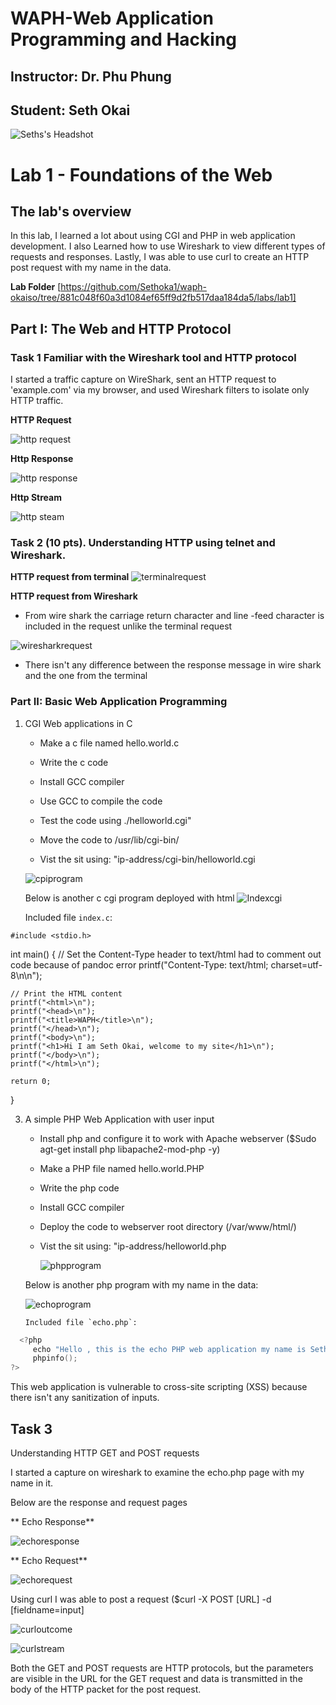# WAPH-Web Application Programming and Hacking

## Instructor: Dr. Phu Phung

## Student: Seth Okai

![Seths's Headshot](Images/headshot.jpg)

# Lab 1 - Foundations of the Web 

## The lab's overview

In this lab, I learned a lot about using CGI and PHP in web application development. I also Learned how to use Wireshark to view different types of requests and responses. Lastly, I was able to use curl to create an HTTP post request with my name in the data.

**Lab Folder**
[https://github.com/Sethoka1/waph-okaiso/tree/881c048f60a3d1084ef65ff9d2fb517daa184da5/labs/lab1]

## Part I: The Web and HTTP Protocol

### Task 1  Familiar with the Wireshark tool and HTTP protocol
I started a traffic capture on WireShark, sent an HTTP request to 'example.com' via my browser, and used Wireshark filters to isolate only HTTP traffic.

**HTTP Request**

![http request](Images/httprequest.jpg)


**Http Response**

![http response](Images/httpresponse.jpg)

**Http Stream**

![http steam](Images/httpstream.jpg)

      
### Task 2 (10 pts). Understanding HTTP using telnet and Wireshark.

**HTTP request from terminal**
![terminalrequest](Images/terminalrequest.jpg)

**HTTP request from Wireshark**

- From wire shark the carriage return character and line -feed character is included in the request unlike the terminal request

![wiresharkrequest](Images/wiresharkrequest.jpg)

- There isn't any difference between the response message in wire shark and the one from the terminal



### Part II: Basic Web Application Programming

   1.  CGI Web applications in C
       - Make a c file named hello.world.c
         
       - Write the c code
         
       - Install GCC compiler
     
       - Use GCC to compile the code
         
       - Test the code using ./helloworld.cgi"
         
       - Move the code to /usr/lib/cgi-bin/
         
       - Vist the sit using: "ip-address/cgi-bin/helloworld.cgi
     
        ![cpiprogram](Images/cgiprogram.jpg)

       
       Below is another c cgi program deployed with html
       ![Indexcgi](Images/indexcgi.jpg)

         Included file `index.c`:
   
    #include <stdio.h>

int main() {
    // Set the Content-Type header to text/html
    had to comment out code because of pandoc error printf("Content-Type: text/html; charset=utf-8\n\n");

    // Print the HTML content
    printf("<html>\n");
    printf("<head>\n");
    printf("<title>WAPH</title>\n");
    printf("</head>\n");
    printf("<body>\n");
    printf("<h1>Hi I am Seth Okai, welcome to my site</h1>\n");
    printf("</body>\n");
    printf("</html>\n");

    return 0;
}
   

       
   3.  A simple PHP Web Application with user input
       - Install php and configure it to work with Apache webserver ($Sudo agt-get install php libapache2-mod-php -y)
       
       - Make a PHP file named hello.world.PHP
         
       - Write the php code
         
       - Install GCC compiler
         
       - Deploy the code to webserver root directory (/var/www/html/)
         
       - Vist the sit using: "ip-address/helloworld.php
         
         ![phpprogram](Images/phpprogram.jpg)

       Below is another php program with  my name in the data:
       
       ![echoprogram](Images/echoprogram.jpg)

       

           Included file `echo.php`:
   ```C
     <?php
        echo "Hello , this is the echo PHP web application my name is Seth Okai,";
        phpinfo();
?>

   ```

This web application is vulnerable to cross-site scripting (XSS) because there isn't any sanitization of inputs.


## Task 3

  Understanding HTTP GET and POST requests

  I started a capture on wireshark to examine the echo.php page with my name in it.

  Below are the response and request pages

  ** Echo Response**

 ![echoresponse](Images/echoresponse.jpg)

   ** Echo Request**

  ![echorequest](Images/echorequest.jpg)

Using curl I was able to post a request ($curl -X POST [URL] -d [fieldname=input]
      
![curloutcome](Images/curloutcome.jpg)

![curlstream](Images/curlstream.jpg)

Both the GET and POST requests are HTTP protocols, but the parameters are visible in the URL for the GET request and data is transmitted in the body of the HTTP packet for the post request.



